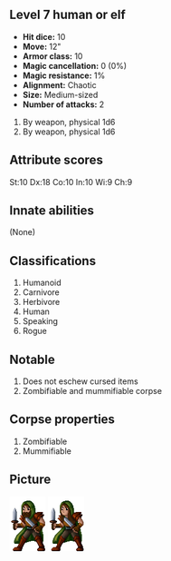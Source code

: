 ## Level 7 human or elf

- **Hit dice:** 10
- **Move:** 12"
- **Armor class:** 10
- **Magic cancellation:** 0 (0%)
- **Magic resistance:** 1%
- **Alignment:** Chaotic
- **Size:** Medium-sized
- **Number of attacks:** 2
1. By weapon, physical 1d6
2. By weapon, physical 1d6

## Attribute scores

St:10 Dx:18 Co:10 In:10 Wi:9 Ch:9

## Innate abilities

(None)

## Classifications

1. Humanoid
2. Carnivore
3. Herbivore
4. Human
5. Speaking
6. Rogue

## Notable

1. Does not eschew cursed items
2. Zombifiable and mummifiable corpse

## Corpse properties

1. Zombifiable
2. Mummifiable

## Picture

![Rogue](https://github.com/hyvanmielenpelit/GnollHackTileSet/blob/main/Monsters/rogue/rogue.png?raw=true) ![Rogue](https://github.com/hyvanmielenpelit/GnollHackTileSet/blob/main/Monsters/rogue/rogue_female.png)
